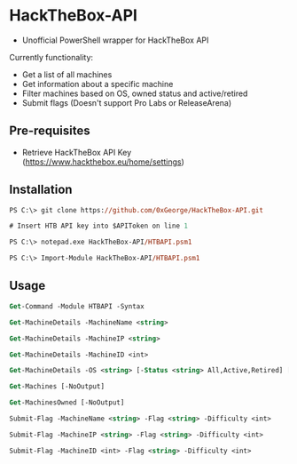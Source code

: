 # HackTheBox-API

- Unofficial PowerShell wrapper for HackTheBox API

Currently functionality:
- Get a list of all machines
- Get information about a specific machine
- Filter machines based on OS, owned status and active/retired
- Submit flags (Doesn't support Pro Labs or ReleaseArena)

## Pre-requisites
- Retrieve HackTheBox API Key (https://www.hackthebox.eu/home/settings)

## Installation
```ps
PS C:\> git clone https://github.com/0xGeorge/HackTheBox-API.git

# Insert HTB API key into $APIToken on line 1

PS C:\> notepad.exe HackTheBox-API/HTBAPI.psm1

PS C:\> Import-Module HackTheBox-API/HTBAPI.psm1

```
## Usage
```ps 
Get-Command -Module HTBAPI -Syntax

Get-MachineDetails -MachineName <string> 

Get-MachineDetails -MachineIP <string> 

Get-MachineDetails -MachineID <int> 

Get-MachineDetails -OS <string> [-Status <string> All,Active,Retired] [-Owned] 

Get-Machines [-NoOutput] 

Get-MachinesOwned [-NoOutput] 

Submit-Flag -MachineName <string> -Flag <string> -Difficulty <int> 

Submit-Flag -MachineIP <string> -Flag <string> -Difficulty <int> 

Submit-Flag -MachineID <int> -Flag <string> -Difficulty <int> 
```